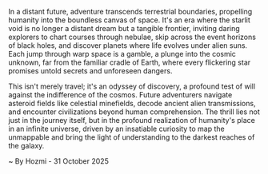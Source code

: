 
In a distant future, adventure transcends terrestrial boundaries, propelling humanity into the boundless canvas of space. It's an era where the starlit void is no longer a distant dream but a tangible frontier, inviting daring explorers to chart courses through nebulae, skip across the event horizons of black holes, and discover planets where life evolves under alien suns. Each jump through warp space is a gamble, a plunge into the cosmic unknown, far from the familiar cradle of Earth, where every flickering star promises untold secrets and unforeseen dangers.

This isn't merely travel; it's an odyssey of discovery, a profound test of will against the indifference of the cosmos. Future adventurers navigate asteroid fields like celestial minefields, decode ancient alien transmissions, and encounter civilizations beyond human comprehension. The thrill lies not just in the journey itself, but in the profound realization of humanity's place in an infinite universe, driven by an insatiable curiosity to map the unmappable and bring the light of understanding to the darkest reaches of the galaxy.

~ By Hozmi - 31 October 2025
